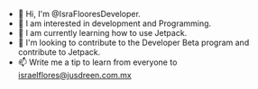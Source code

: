- 👋 Hi, I'm @IsraFlooresDeveloper.
- 👀 I am interested in development and Programming.
- 🌱 I am currently learning how to use Jetpack.
- 💞️ I'm looking to contribute to the Developer Beta program and contribute to Jetpack.
- 📫 Write me a tip to learn from everyone to israelflores@jusdreen.com.mx

<!---
IsraFlooresDeveloper/IsraFlooresDeveloper is a ✨ special ✨ repository because its `README.md` (this file) appears on your GitHub profile.
You can click the Preview link to take a look at your changes.
--->
